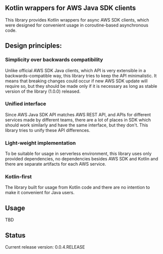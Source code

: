 ## Kotlin wrappers for AWS Java SDK clients
This library provides Kotlin wrappers for async AWS SDK clients, which were designed 
for convenient usage in coroutine-based asynchronous code.

## Design principles:
### Simplicity over backwards compatibility
Unlike official AWS SDK Java clients, which API is very extensible in a backwards-compatible way, this library tries 
to keep the API minimalistic. It means that breaking changes could occur if new AWS SDK update will require so, but they should be made only if it is
necessary as long as stable version of the library (1.0.0) released.
### Unified interface
Since AWS Java SDK API matches AWS REST API, and APIs for different services made by different teams, there are a lot of places in SDK which should
work similarly and have the same interface, but they don't. This library tries to unify these API differences.
### Light-weight implementation
To be suitable for usage in serverless environment, this library uses only provided dependencies, no dependencies besides AWS SDK and Kotlin and
there are separate artifacts for each AWS service.
### Kotlin-first
The library built for usage from Kotlin code and there are no intention to make it convenient for Java users.

## Usage
TBD 

## Status
Current release version: 0.0.4.RELEASE


